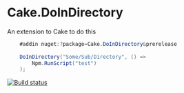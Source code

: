 # Cake.DoInDirectory
An extension to Cake to do this

```cs
    #addin nuget:?package=Cake.DoInDirectory&prerelease
    
    DoInDirectory("Some/Sub/Directory", () =>
        Npm.RunScript("test")
    );
```

[![Build status](https://ci.appveyor.com/api/projects/status/1vdj6p5b4d5h6b7v?svg=true)](https://ci.appveyor.com/project/pitermarx/cake-doindirectory)
